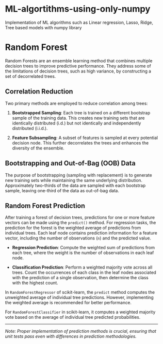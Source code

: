 # ML-algortithms-using-only-numpy
Implementation of ML algorithms such as Linear regression, Lasso, Ridge, Tree based models with numpy library


# Random Forest

Random Forests are an ensemble learning method that combines multiple decision trees to improve predictive performance. They address some of the limitations of decision trees, such as high variance, by constructing a set of decorrelated trees.

## Correlation Reduction

Two primary methods are employed to reduce correlation among trees:

1. **Bootstrapped Sampling**: Each tree is trained on a different bootstrap sample of the training data. This creates new training sets that are identically distributed (i.d.) but not identically and independently distributed (i.i.d.).

2. **Feature Subsampling**: A subset of features is sampled at every potential decision node. This further decorrelates the trees and enhances the diversity of the ensemble.

## Bootstrapping and Out-of-Bag (OOB) Data

The purpose of bootstrapping (sampling with replacement) is to generate new training sets while maintaining the same underlying distribution. Approximately two-thirds of the data are sampled with each bootstrap sample, leaving one-third of the data as out-of-bag data.

## Random Forest Prediction

After training a forest of decision trees, predictions for one or more feature vectors can be made using the `predict()` method. For regression tasks, the prediction for the forest is the weighted average of predictions from individual trees. Each leaf node contains prediction information for a feature vector, including the number of observations (`n`) and the predicted value.

- **Regression Prediction**: Compute the weighted sum of predictions from each tree, where the weight is the number of observations in each leaf node.

- **Classification Prediction**: Perform a weighted majority vote across all trees. Count the occurrences of each class in the leaf nodes associated with the prediction of a single observation, then determine the class with the highest count.

In `RandomForestRegressor` of scikit-learn, the `predict` method computes the unweighted average of individual tree predictions. However, implementing the weighted average is recommended for better performance.

For `RandomForestClassifier` in scikit-learn, it computes a weighted majority vote based on the average of individual tree predicted probabilities.

---

*Note: Proper implementation of prediction methods is crucial, ensuring that unit tests pass even with differences in prediction methodologies.*
